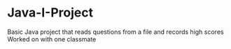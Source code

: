 # Java-I-Project
Basic Java project that reads questions from a file and records high scores
Worked on with one classmate

